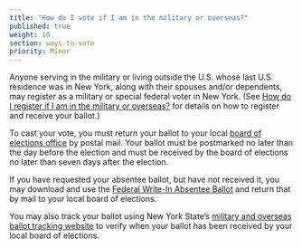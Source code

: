 ```yaml
---
title: "How do I vote if I am in the military or overseas?"
published: true
weight: 10
section: ways-to-vote
priority: Minor
---
```

Anyone serving in the military or living outside the U.S. whose last U.S. residence was in New York, along with their spouses and/or dependents, may register as a military or special federal voter in New York. (See [How do I register if I am in the military or overseas?](#item-register-military-overseas) for details on how to register and receive your ballot.)  

To cast your vote, you must return your ballot to your local [board of elections office](http://www.elections.ny.gov/CountyBoards.html) by postal mail. Your ballot must be postmarked no later than the day before the election and must be received by the board of elections no later than seven days after the election.  

If you have requested your absentee ballot, but have not received it, you may download and use the [Federal Write-In Absentee Ballot](https://www.fvap.gov/uploads/FVAP/Forms/fwab2013.pdf) and return that by mail to your local board of elections.  

You may also track your ballot using New York State’s [military and overseas ballot tracking website](https://ny.secureballotusa.com/NY_loginSelection.action) to verify when your ballot has been received by your local board of elections.
